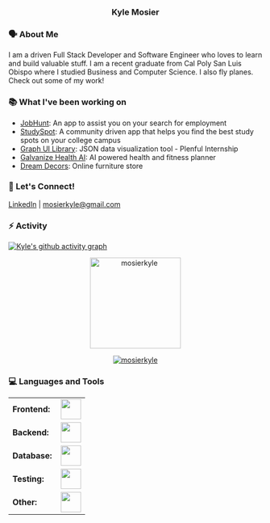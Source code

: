 <h3 align="center">Kyle Mosier</h3>

### 🗣️ About Me
I am a driven Full Stack Developer and Software Engineer who loves to learn and build valuable stuff. I am a recent graduate from Cal Poly San Luis Obispo where I studied Business and Computer Science. I also fly planes. Check out some of my work! 

### 📚 What I've been working on
- [JobHunt](https://github.com/mosierkyle/study-spot): An app to assist you on your search for employment
- [StudySpot](https://github.com/mosierkyle/study-spot): A community driven app that helps you find the best study spots on your college campus
- [Graph UI Library](https://github.com/mosierkyle/Graph_UI_LIbrary): JSON data visualization tool - Plenful Internship 
- [Galvanize Health AI](https://github.com/mosierkyle/galvanize-health-ai): AI powered health and fitness planner
- [Dream Decors](https://github.com/mosierkyle/dream-decors): Online furniture store

### 💬 Let's Connect!
[LinkedIn](https://www.linkedin.com/in/kylemosier/) | mosierkyle@gmail.com

### ⚡ Activity
[![Kyle's github activity graph](https://github-readme-activity-graph.vercel.app/graph?username=mosierkyle&bg_color=100f0f&color=4c5e9e&line=4c569e&point=403e41&area=true&hide_border=true)](https://github.com/mosierkyle/github-readme-activity-graph)

<div align="center">
  <a href="https://github.com/mosierkyle">
    <img height="180em" src="https://github-readme-stats.vercel.app/api/top-langs?username=mosierkyle&show_icons=true&locale=en&layout=compact&theme=tokyonight" alt="mosierkyle"/>
  </a>
</div>
<p align="center">
  <a href="https://github.com/mosierkyle">
    <img src="https://github-readme-streak-stats.herokuapp.com/?user=mosierkyle&&theme=tokyonight" alt="mosierkyle" />
  </a>
</p>

<h3 align="left">💻 Languages and Tools</h3>

<table >
  <tr>
        <td style="font-weight: bold; padding-right: 10px; vertical-align: center;">Frontend:</td>
        <td><img height="40" src="https://skillicons.dev/icons?i=js,ts,react,nextjs,html,css,figma"/></td>
    </tr>
    <tr>
        <td style="font-weight: bold; padding-right: 10px; vertical-align: center; border: none;">Backend:</td>
        <td><img height="40" src="https://skillicons.dev/icons?i=py,nodejs,django,express,vite,prisma"/></td>
    </tr>
    <tr>
        <td style="font-weight: bold; padding-right: 10px; vertical-align: center; border: none;">Database:</td>
        <td><img height="40" src="https://skillicons.dev/icons?i=postgresql,mongodb,vercel"/></td>
    </tr>
    <tr>
        <td style="font-weight: bold; padding-right: 10px; vertical-align: center; border: none;">Testing:</td>
        <td><img height="40" src="https://skillicons.dev/icons?i=cypress,jest,pytest,"/></td>
    </tr>
    <tr>
        <td style="font-weight: bold; padding-right: 10px; vertical-align: center; border: none;">Other:</td>
        <td><img height="40" src="https://skillicons.dev/icons?i=aws,git,github,npm,vscode,webpack,webflow"/></td>
    </tr>
</table>

<!--
**mosierkyle/mosierkyle** is a ✨ _special_ ✨ repository because its `README.md` (this file) appears on your GitHub profile.

Here are some ideas to get you started:

- 🔭 I’m currently working on ...
- 🌱 I’m currently learning ...
- 👯 I’m looking to collaborate on ...
- 🤔 I’m looking for help with ...
- 💬 Ask me about ...
- 📫 How to reach me: ...
- 😄 Pronouns: ...
- ⚡ Fun fact: ...
-->
